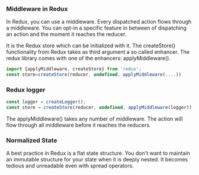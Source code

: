 ### Middleware in Redux

In Redux, you can use a middleware. Every dispatched action flows through a middleware. You can opt-in a specific feature in between of dispatching an action and the moment it reaches the reducer.

It is the Redux store which can be initialized with it. The createStore() functionality from Redux takes as third argument a so called enhancer. The redux library comes with one of the enhancers: applyMiddleware().

```javascript
import {applyMiddleware, createStore} from 'redux';
const store=createStore(reducer, undefined, applyMiddleware(....))
```

### Redux logger

```javascript
const logger = createLogger();
const store = createStore(reducer, undefined, applyMiddleware(logger));
```

The applyMiddleware() takes any number of middleware. The action will flow through all middleware before it reaches the reducers.

### Normalized State

A best practice in Redux is a flat state structure. You don't want to maintain an immutable structure for your state when it is deeply nested. It becomes tedious and unreadable even with spread operators.
